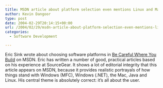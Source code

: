 ```yaml
---
title: MSDN article about platform selection even mentions Linux and Mac OS
author: Kevin Dangoor
type: post
date: 2004-02-29T20:14:15+00:00
url: /2004/02/29/msdn-article-about-platform-selection-even-mentions-linux-and-mac-os/
categories:
  - Software Development

---
```

Eric Sink wrote about choosing software platforms in [Be Careful Where You Build][1] on MSDN. Eric has written a number of good, practical articles based on his experience at SourceGear. It shows a lot of editorial integrity that this article appears on MSDN, because it provides realistic portrayals of how things stand with Windows (MFC), Windows (.NET), the Mac, Java and Linux. His central theme is absolutely correct: it&#8217;s all about the user.

 [1]: http://msdn.microsoft.com/library/default.asp?url=/library/en-us/dnsoftware/html/software02242004.asp "Welcome to the MSDN Library"